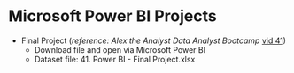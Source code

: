# Microsoft Power BI Projects

* Final Project (*reference: Alex the Analyst Data Analyst Bootcamp* [vid 41](https://youtu.be/pixlHHe_lNQ?feature=shared))
  * Download file and open via Microsoft Power BI
  * Dataset file: 41. Power BI - Final Project.xlsx   

